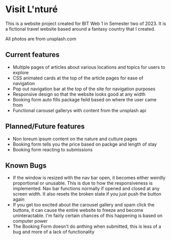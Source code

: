 # Visit L'nturé

This is a website project created for BIT Web 1 in Semester two of 2023. It is a fictional travel website based around a fantasy country that I created.

All photos are from unsplash.com

## Current features
- Multiple pages of articles about various locations and topics for users to explore
- CSS animated cards at the top of the article pages for ease of navigation
- Pop out navigation bar at the top of the site for navigation purposes
- Responsive design so that the website looks good at any width
- Booking form auto fills package feild based on where the user came from
- Functional carousel gallerys with content from the unsplash api

## Planned/Future features

- Non loreum ipsum content on the nature and culture pages
- Booking form tells you the price based on packge and length of stay
- Booking form reacting to submissions

## Known Bugs

- If the window is resized with the nav bar open, it becomes either weirdly proportional or unusable. This is due to how the responsiveness is implemented. Nav bar functions normally if opened and closed at any screen width. It also resets the broken state if you just push the button again
- If you get too excited about the carousel gallery and spam click the buttons, it can cause the entire website to freeze and become uninteractable. I'm fairly certain chances of this happening is based on computer power
- The Booking Form doesn't do anthing when submitted, this is less of a bug and more of a lack of functionality
